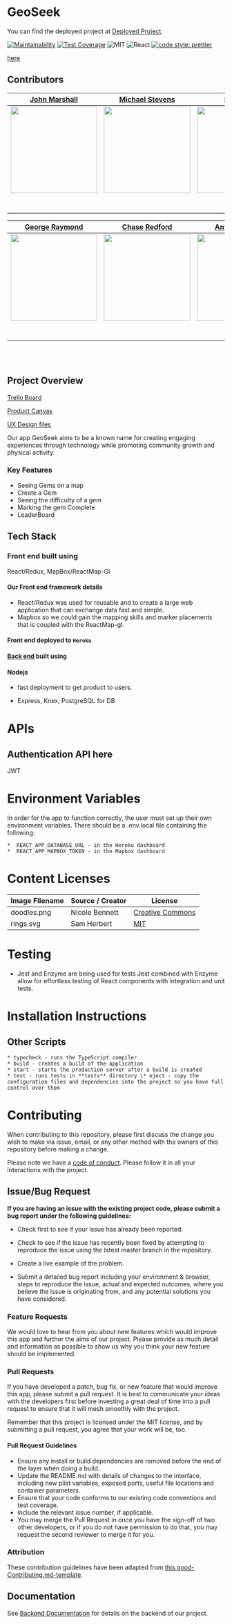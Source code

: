 
# GeoSeek

 You can find the deployed project at [Deployed Project]( geoseeklambdalabs.xyz).

 [![Maintainability](https://api.codeclimate.com/v1/badges/19602e51aa1666635be7/maintainability)](https://codeclimate.com/github/Lambda-School-Labs/geoseek-fe/maintainability)
[![Test Coverage](https://api.codeclimate.com/v1/badges/19602e51aa1666635be7/test_coverage)](https://codeclimate.com/github/Lambda-School-Labs/geoseek-fe/test_coverage)
![MIT](https://img.shields.io/packagist/l/doctrine/orm.svg)
![React](https://img.shields.io/badge/react-v16.7.0--alpha.2-blue.svg)
[![code style: prettier](https://img.shields.io/badge/code_style-prettier-ff69b4.svg?style=flat-square)](https://github.com/prettier/prettier)

 [here](https://github.com/badges/shields)

## Contributors

|                                       [John Marshall](https://github.com/fishmanjohn)                                        |                                       [Michael Stevens](https://github.com/mzstevens69)                                        |                                       [Dante Bui](https://github.com/dantebui)                                        
| :-----------------------------------------------------------------------------------------------------------: | :-----------------------------------------------------------------------------------------------------------: | :-----------------------------------------------------------------------------------------------------------: 
|                      [<img src="https://avatars3.githubusercontent.com/u/55719369?s=460&u=7202b33f344277027d10f5904f1b5611f07f19b7&v=4" width = "200" />](https://github.com/fishmanjohn)                       |                      [<img src="https://avatars3.githubusercontent.com/u/54222870?s=400&u=dceca4bf8b05a7fef13f7cd4610be6ef995fdb79&v=4" width = "200" />](https://github.com/mzstevens69)                       |                      [<img src="https://ca.slack-edge.com/T4JUEB3ME-ULWH387EU-6812c9665cb0-512" width = "200" />](https://github.com/dantebui)
|                 [<img src="https://github.com/favicon.ico" width="15"> ](https://github.com/fishmamjohn)                 |            [<img src="https://github.com/favicon.ico" width="15"> ](https://github.com/mzstevens69)             |           [<img src="https://github.com/favicon.ico" width="15"> ](https://github.com/dantebui)            |          [<img src="https://github.com/favicon.ico" width="15"> ](https://github.com/)           |
| [ <img src="https://static.licdn.com/sc/h/al2o9zrvru7aqj8e1x2rzsrca" width="15"> ](https://www.linkedin.com/) | [ <img src="https://static.licdn.com/sc/h/al2o9zrvru7aqj8e1x2rzsrca" width="15"> ](https://www.linkedin.com/in/michael-stevens-a95a2b59/) | [ <img src="https://static.licdn.com/sc/h/al2o9zrvru7aqj8e1x2rzsrca" width="15"> ](https://www.linkedin.com/) | [ <img src="https://static.licdn.com/sc/h/al2o9zrvru7aqj8e1x2rzsrca" width="15"> ](https://www.linkedin.com/) |

|                                       [George Raymond](https://github.com/georgeraymond98)                                        |                                       [Chase Redford](https://github.com/redfordch1)                                        |                                       [Anthony Lopez](https://github.com/anthony1120)                                        
| :-----------------------------------------------------------------------------------------------------------: | :-----------------------------------------------------------------------------------------------------------: | :-----------------------------------------------------------------------------------------------------------: |
|                      [<img src="https://avatars3.githubusercontent.com/u/49840522?s=460&u=468032a956335acae29eba43ce68ef89f9afa950&v=4" width = "200" />](https://github.com/georgeraymond98)                       |                      [<img src="https://avatars1.githubusercontent.com/u/54921879?s=460&u=5e2d9c2577c51d6040add3e5661d240511bc3737&v=4" width = "200" />](https://github.com/redfordch1)                       |                      [<img src="https://avatars0.githubusercontent.com/u/53539912?s=460&u=2f676643c6a84e8feb7608a375c3c5ca3217e99f&v=4" width = "200" />](https://github.com/anthony1120)                       
|                 [<img src="https://github.com/favicon.ico" width="15"> ](https://github.com/georgeraymond98)                 |            [<img src="https://github.com/favicon.ico" width="15"> ](https://github.com/redfordch1)             |           [<img src="https://github.com/favicon.ico" width="15"> ](https://github.com/anthonylopez1120)            |          [<img src="https://github.com/favicon.ico" width="15"> ](https://github.com/)           |
| [ <img src="https://static.licdn.com/sc/h/al2o9zrvru7aqj8e1x2rzsrca" width="15"> ](https://www.linkedin.com/in/george-raymond-656285102/) | [ <img src="https://static.licdn.com/sc/h/al2o9zrvru7aqj8e1x2rzsrca" width="15"> ](https://www.linkedin.com/) | [ <img src="https://static.licdn.com/sc/h/al2o9zrvru7aqj8e1x2rzsrca" width="15"> ](https://www.linkedin.com/) | [ <img src="https://static.licdn.com/sc/h/al2o9zrvru7aqj8e1x2rzsrca" width="15"> ](https://www.linkedin.com/) |
<br>
<br>



## Project Overview

[Trello Board](https://trello.com/b/B7DMOlFs/labs21-geoseek)

[Product Canvas](https://www.notion.so/Geoseek-5cdddaf8799942089e50e4154b696815)

[UX Design files](https://www.figma.com/file/quJK5ecqz8FtbmyVB7RirE/Wireframe-Drafts?node-id=0%3A1) 

Our app GeoSeek aims to be a known name for creating engaging experiences through technology while promoting community growth and physical activity.

### Key Features

- Seeing Gems on a map
- Create a Gem
- Seeing the difficulty of a gem
- Marking the gem Complete
- LeaderBoard

## Tech Stack

### Front end built using

 React/Redux, MapBox/ReactMap-Gl

#### Our Front end framework details

- React/Redux was used for reusable and to create a large web application that can exchange data fast and simple.
- Mapbox so we could gain the mapping skills and marker placements that is coupled with the ReactMap-gl.

#### Front end deployed to `Heroku`

#### [Back end](https://github.com/Lambda-School-Labs/geoseek-be) built using

#### Nodejs

- fast deployment to get product to users.

- Express, Knex, PostgreSQL for DB

# APIs

## Authentication API here

JWT

# Environment Variables

In order for the app to function correctly, the user must set up their own environment variables. There should be a .env.local file containing the following:

    *  REACT_APP_DATABASE_URL - in the Heroku dashboard
    *  REACT_APP_MAPBOX_TOKEN - in the Mapbox dashboard

# Content Licenses

| Image Filename | Source / Creator | License                                                                      |
| -------------- | ---------------- | ---------------------------------------------------------------------------- |
| doodles.png    | Nicole Bennett   | [Creative Commons](https://www.toptal.com/designers/subtlepatterns/doodles/) |
| rings.svg      | Sam Herbert      | [MIT](https://github.com/SamHerbert/SVG-Loaders)                             |

# Testing

- Jest and Enzyme are being used for tests
    Jest combined with Enzyme allow for effortless testing of React components with integration and unit tests.

# Installation Instructions



## Other Scripts

    * typecheck - runs the TypeScript compiler
    * build - creates a build of the application
    * start - starts the production server after a build is created
    * test - runs tests in **tests** directory \* eject - copy the configuration files and dependencies into the project so you have full control over them

# Contributing

When contributing to this repository, please first discuss the change you wish to make via issue, email, or any other method with the owners of this repository before making a change.

Please note we have a [code of conduct](./CODE_OF_CONDUCT.md). Please follow it in all your interactions with the project.

## Issue/Bug Request
   
 **If you are having an issue with the existing project code, please submit a bug report under the following guidelines:**
 - Check first to see if your issue has already been reported.

 - Check to see if the issue has recently been fixed by attempting to reproduce the issue using the latest master branch in the repository.

 - Create a live example of the problem.
 
 - Submit a detailed bug report including your environment & browser, steps to reproduce the issue, actual and expected outcomes,  where you believe the issue is originating from, and any potential solutions you have considered.

### Feature Requests

We would love to hear from you about new features which would improve this app and further the aims of our project. Please provide as much detail and information as possible to show us why you think your new feature should be implemented.

### Pull Requests

If you have developed a patch, bug fix, or new feature that would improve this app, please submit a pull request. It is best to communicate your ideas with the developers first before investing a great deal of time into a pull request to ensure that it will mesh smoothly with the project.

Remember that this project is licensed under the MIT license, and by submitting a pull request, you agree that your work will be, too.

#### Pull Request Guidelines

- Ensure any install or build dependencies are removed before the end of the layer when doing a build.
- Update the README.md with details of changes to the interface, including new plist variables, exposed ports, useful file locations and container parameters.
- Ensure that your code conforms to our existing code conventions and test coverage.
- Include the relevant issue number, if applicable.
- You may merge the Pull Request in once you have the sign-off of two other developers, or if you do not have permission to do that, you may request the second reviewer to merge it for you.

### Attribution

These contribution guidelines have been adapted from [this good-Contributing.md-template](https://gist.github.com/PurpleBooth/b24679402957c63ec426).

## Documentation

See [Backend Documentation](https://github.com/Lambda-School-Labs/geoseek-be/blob/master/README.md) for details on the backend of our project.
